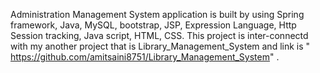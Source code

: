 Administration Management System application is built by using Spring framework, Java, MySQL, bootstrap, JSP, Expression Language, Http Session tracking, Java script, HTML, CSS. 
This project is inter-connectd with my another project that is Library_Management_System and link is " https://github.com/amitsaini8751/Library_Management_System" .
